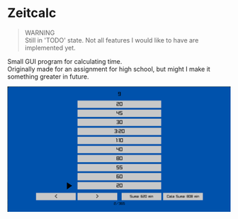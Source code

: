 # Zeitcalc


> WARNING  
> Still in 'TODO' state. Not all features I would like to have are implemented yet.

Small GUI program for calculating time.  
Originally made for an assignment for high school, but might I make it something greater in future.

<p align=center>
  <img src="./resources/screenshot.png">
</p>
